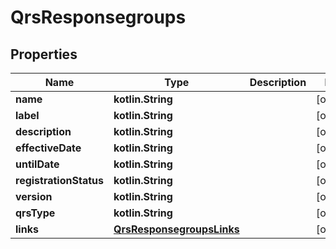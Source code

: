 
# QrsResponsegroups

## Properties
| Name | Type | Description | Notes |
| ------------ | ------------- | ------------- | ------------- |
| **name** | **kotlin.String** |  |  [optional] |
| **label** | **kotlin.String** |  |  [optional] |
| **description** | **kotlin.String** |  |  [optional] |
| **effectiveDate** | **kotlin.String** |  |  [optional] |
| **untilDate** | **kotlin.String** |  |  [optional] |
| **registrationStatus** | **kotlin.String** |  |  [optional] |
| **version** | **kotlin.String** |  |  [optional] |
| **qrsType** | **kotlin.String** |  |  [optional] |
| **links** | [**QrsResponsegroupsLinks**](QrsResponsegroupsLinks.md) |  |  [optional] |



